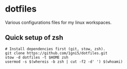 # dotfiles
Various configurations files for my linux workspaces.

## Quick setup of zsh
```shell
# Install dependencies first (git, stow, zsh).
git clone https://github.com/1gni5/dotfiles.git
stow -d dotfiles -t $HOME zsh
usermod -s $(whereis -b zsh | cut -f2 -d' ') $(whoami)
```
